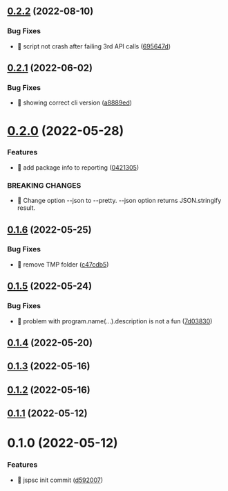 ## [0.2.2](https://github.com/mjancarik/esmj-size/compare/v0.2.1...v0.2.2) (2022-08-10)


### Bug Fixes

* 🐛 script not crash after failing 3rd API calls ([695647d](https://github.com/mjancarik/esmj-size/commit/695647dca9857b79e54adc71df9962f9fc1be00a))



## [0.2.1](https://github.com/mjancarik/esmj-size/compare/v0.2.0...v0.2.1) (2022-06-02)


### Bug Fixes

* 🐛 showing correct cli version ([a8889ed](https://github.com/mjancarik/esmj-size/commit/a8889eda36da37fc382eded1847047f631ff9ba3))



# [0.2.0](https://github.com/mjancarik/esmj-size/compare/v0.1.6...v0.2.0) (2022-05-28)


### Features

* 🎸 add package info to reporting ([0421305](https://github.com/mjancarik/esmj-size/commit/0421305a2ede8b7f03b0fdd93eb0070b4a8425aa))


### BREAKING CHANGES

* 🧨 Change option --json to --pretty. --json option returns JSON.stringify
result.



## [0.1.6](https://github.com/mjancarik/esmj-size/compare/v0.1.5...v0.1.6) (2022-05-25)


### Bug Fixes

* 🐛 remove TMP folder ([c47cdb5](https://github.com/mjancarik/esmj-size/commit/c47cdb573507480c03739643933c98d78dcf7172))



## [0.1.5](https://github.com/mjancarik/esmj-size/compare/v0.1.4...v0.1.5) (2022-05-24)


### Bug Fixes

* 🐛 problem with program.name(...).description is not a fun ([7d03830](https://github.com/mjancarik/esmj-size/commit/7d03830ee1f981ecf8a10209d008ea425ffa2735))



## [0.1.4](https://github.com/mjancarik/esmj-size/compare/v0.1.3...v0.1.4) (2022-05-20)



## [0.1.3](https://github.com/mjancarik/esmj-size/compare/v0.1.2...v0.1.3) (2022-05-16)



## [0.1.2](https://github.com/mjancarik/esmj-size/compare/v0.1.1...v0.1.2) (2022-05-16)



## [0.1.1](https://github.com/mjancarik/jspsc/compare/v0.1.0...v0.1.1) (2022-05-12)



# 0.1.0 (2022-05-12)


### Features

* 🎸 jspsc init commit ([d592007](https://github.com/mjancarik/jspsc/commit/d5920075da0201c8c246c7098a8edf407a25f8e3))



